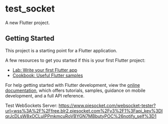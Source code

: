 # test_socket

A new Flutter project.

## Getting Started

This project is a starting point for a Flutter application.

A few resources to get you started if this is your first Flutter project:

- [Lab: Write your first Flutter app](https://docs.flutter.dev/get-started/codelab)
- [Cookbook: Useful Flutter samples](https://docs.flutter.dev/cookbook)

For help getting started with Flutter development, view the
[online documentation](https://docs.flutter.dev/), which offers tutorials,
samples, guidance on mobile development, and a full API reference.

Test WebSockets Server:
https://www.piesocket.com/websocket-tester?url=wss%3A%2F%2Ffree.blr2.piesocket.com%2Fv3%2F1%3Fapi_key%3DIqrJcDLsW8xOCLuIPPmkmcuRoVBYGN7MBbutyPOC%26notify_self%3D1
